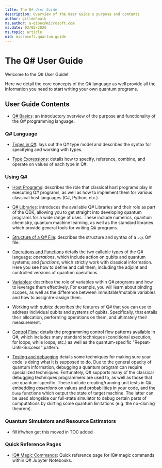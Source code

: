 ```yaml
---
title: The Q# User Guide
description: Overview of the User Guide's purpose and contents
author: gillenhaalb
ms.author: a-gibec@microsoft.com
ms.date: 03/05/2020
ms.topic: article
uid: microsoft.quantum.guide
---
```


# The Q# User Guide

Welcome to the Q# User Guide! 

Here we detail the core concepts of the Q# language as well provide all the information you need to start writing your own quantum programs.

## User Guide Contents

- [Q# Basics](xref:microsoft.quantum.techniques.file-structure): an introductory overview of the purpose and functionality of the Q# programming language.  

### Q# Language

- [Types in Q#](xref:microsoft.quantum.guide.types): lays out the Q# type model and describes the syntax for specifying and working with types.

- [Type Expressions](xref:microsoft.quantum.guide.expressions): details how to specify, reference, combine, and operate on values of each type in Q#. 

### Using Q#

- [Host Programs](xref:microsoft.quantum.guide.hosts): describes the role that classical host programs play in executing Q# programs, as well as how to implement them for various classical host languages (C#, Python, etc.).

- [Q# Libraries](xref:microsoft.quantum.guide.libraries): introduces the available Q# Libraries and their role as part of the QDK, allowing you to get straight into developing quantum programs for a wide range of uses. 
    These include numerics, quantum chemistry, quantum machine learning, as well as the standard libraries which provide general tools for writing Q# programs.

- [Structure of a Q# File](xref:microsoft.quantum.guide.filestructure): describes the structure and syntax of a `.qs` Q# file.

- [Operations and Functions](xref:microsoft.quantum.guide.operationsfunctions) details the two callable types of the Q# language: *operations*, which include action on qubits and quantum systems; and *functions*, which strictly work with classical information. 
    Here you see how to define and call them, including the adjoint and controlled versions of quantum operations.

- [Variables](xref:microsoft.quantum.guide.variables): describes the role of variables within Q# programs and how to leverage them effectively. 
    For example, you will learn about binding scopes, as well as the difference between immutable/mutable variables and how to assign/re-assign them.

- [Working with qubits](xref:microsoft.quantum.guide.qubits): describes the features of Q# that you can use to address individual qubits and systems of qubits. 
    Specifically, that entails their allocation, performing operations on them, and ultimately their measurement. 

- [Control Flow](xref:microsoft.quantum.guide.controlflow): details the programming control flow patterns available in Q#, which includes many standard techniques (conditional execution, for loops, while loops, etc.) as well as the quantum-specific "Repeat-Until-Success" pattern.

- [Testing and debugging](xref:microsoft.quantum.guide.testingdebugging) details some techniques for making sure your code is doing what it is supposed to do. 
    Due to the general opacity of quantum information, debugging a quantum program can require specialized techniques. 
    Fortunately, Q# supports many of the classical debugging techniques programmers are used to, as well as those that are quantum-specific. These include creating/running unit tests in Q#, embedding *assertions* on values and probabilities in your code, and the `Dump` functions which output the state of target machine. 
    The latter can be used alongside our full-state simulator to debug certain parts of computations by skirting some quantum limitations (e.g. the no-cloning theorem).

### Quantum Simulators and Resource Estimators

- fill if/when get this moved in TOC added

### Quick Reference Pages

- [IQ# Magic Commands](xref:microsoft.quantum.guide.quickref.iqsharp): Quick reference page for IQ# magic commands within Q# Jupyter Notebooks.
